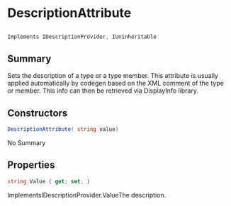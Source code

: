 # DescriptionAttribute

## 
```c#
Implements IDescriptionProvider, IUninheritable
```

## Summary

Sets the description of a type or a type member. This attribute is usually applied automatically by codegen based on the XML comment of the type or member.
This info can then be retrieved via DisplayInfo library.
## Constructors

```c#
DescriptionAttribute( string value) 
```
No Summary
## Properties

```c#
string Value { get; set; } 
```
ImplementsIDescriptionProvider.ValueThe description.
